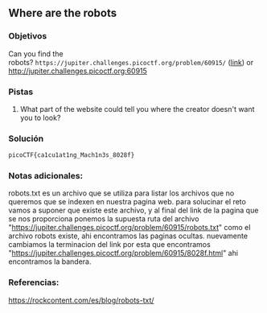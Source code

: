 ## Where are the robots

### Objetivos 

Can you find the robots? `https://jupiter.challenges.picoctf.org/problem/60915/` ([link](https://jupiter.challenges.picoctf.org/problem/60915/)) or http://jupiter.challenges.picoctf.org:60915
### Pistas
1. What part of the website could tell you where the creator doesn't want you to look?
### Solución 

``` bash
picoCTF{ca1cu1at1ng_Mach1n3s_8028f}
```

### Notas adicionales:

robots.txt es un archivo que se utiliza para listar los archivos que no queremos que se indexen en nuestra pagina web.
para solucinar el reto vamos a suponer que existe este archivo, y al final del link de la pagina que se nos proporciona ponemos la supuesta ruta del archivo
"https://jupiter.challenges.picoctf.org/problem/60915/robots.txt"
como el archivo robots existe, ahi encontramos las paginas ocultas.
nuevamente cambiamos la terminacion del link por esta que encontramos
"https://jupiter.challenges.picoctf.org/problem/60915/8028f.html"
ahi encontramos la bandera.

### Referencias:
https://rockcontent.com/es/blog/robots-txt/